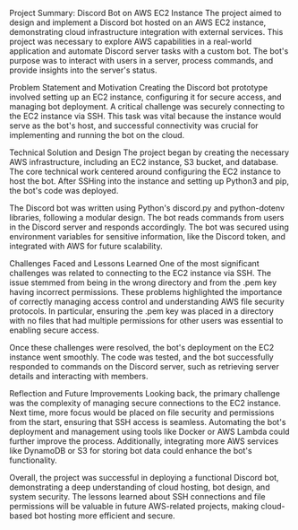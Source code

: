 Project Summary: Discord Bot on AWS EC2 Instance
The project aimed to design and implement a Discord bot hosted on an AWS EC2 instance, demonstrating cloud infrastructure integration with external services. This project was necessary to explore AWS capabilities in a real-world application and automate Discord server tasks with a custom bot. The bot's purpose was to interact with users in a server, process commands, and provide insights into the server's status.

Problem Statement and Motivation
Creating the Discord bot prototype involved setting up an EC2 instance, configuring it for secure access, and managing bot deployment. A critical challenge was securely connecting to the EC2 instance via SSH. This task was vital because the instance would serve as the bot's host, and successful connectivity was crucial for implementing and running the bot on the cloud.

Technical Solution and Design
The project began by creating the necessary AWS infrastructure, including an EC2 instance, S3 bucket, and database. The core technical work centered around configuring the EC2 instance to host the bot. After SSHing into the instance and setting up Python3 and pip, the bot's code was deployed.

The Discord bot was written using Python's discord.py and python-dotenv libraries, following a modular design. The bot reads commands from users in the Discord server and responds accordingly. The bot was secured using environment variables for sensitive information, like the Discord token, and integrated with AWS for future scalability.

Challenges Faced and Lessons Learned
One of the most significant challenges was related to connecting to the EC2 instance via SSH. The issue stemmed from being in the wrong directory and from the .pem key having incorrect permissions. These problems highlighted the importance of correctly managing access control and understanding AWS file security protocols. In particular, ensuring the .pem key was placed in a directory with no files that had multiple permissions for other users was essential to enabling secure access.

Once these challenges were resolved, the bot's deployment on the EC2 instance went smoothly. The code was tested, and the bot successfully responded to commands on the Discord server, such as retrieving server details and interacting with members.

Reflection and Future Improvements
Looking back, the primary challenge was the complexity of managing secure connections to the EC2 instance. Next time, more focus would be placed on file security and permissions from the start, ensuring that SSH access is seamless. Automating the bot's deployment and management using tools like Docker or AWS Lambda could further improve the process. Additionally, integrating more AWS services like DynamoDB or S3 for storing bot data could enhance the bot's functionality.

Overall, the project was successful in deploying a functional Discord bot, demonstrating a deep understanding of cloud hosting, bot design, and system security. The lessons learned about SSH connections and file permissions will be valuable in future AWS-related projects, making cloud-based bot hosting more efficient and secure.
